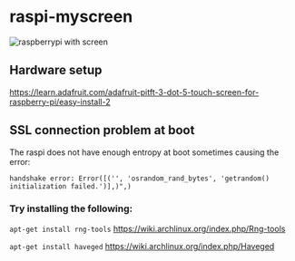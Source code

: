 # raspi-myscreen

![raspberrypi with screen](https://i.imgur.com/bqWEFe3.jpg)

## Hardware setup
https://learn.adafruit.com/adafruit-pitft-3-dot-5-touch-screen-for-raspberry-pi/easy-install-2

## SSL connection problem at boot
The raspi does not have enough entropy at boot sometimes causing the error: 

`handshake error: Error([('', 'osrandom_rand_bytes', 'getrandom() initialization failed.')],)",)`

### Try installing the following: 


`apt-get install rng-tools` https://wiki.archlinux.org/index.php/Rng-tools


 `apt-get install haveged`  https://wiki.archlinux.org/index.php/Haveged
